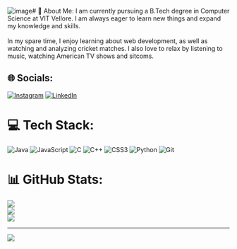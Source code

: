 ![image](https://github.com/prakhar3125/prakhar3125/assets/111203228/1487dd40-48b9-4baa-a2d1-5cd1970cc1d4)# 💫 About Me:
I am currently pursuing a B.Tech degree in Computer Science at VIT Vellore. I am always eager to learn new things and expand my knowledge and skills. <br><br>In my spare time, I enjoy learning about web development, as well as watching and analyzing cricket matches. I also love to relax by listening to music, watching American TV shows and sitcoms.


## 🌐 Socials:
[![Instagram](https://img.shields.io/badge/Instagram-%23E4405F.svg?logo=Instagram&logoColor=white)](https://instagram.com/prakhar3125) [![LinkedIn](https://img.shields.io/badge/LinkedIn-%230077B5.svg?logo=linkedin&logoColor=white)](https://linkedin.com/in/prakhar3125) 

# 💻 Tech Stack:
![Java](https://img.shields.io/badge/java-%23ED8B00.svg?style=for-the-badge&logo=openjdk&logoColor=white) ![JavaScript](https://img.shields.io/badge/javascript-%23323330.svg?style=for-the-badge&logo=javascript&logoColor=%23F7DF1E) ![C](https://img.shields.io/badge/c-%2300599C.svg?style=for-the-badge&logo=c&logoColor=white) ![C++](https://img.shields.io/badge/c++-%2300599C.svg?style=for-the-badge&logo=c%2B%2B&logoColor=white) ![CSS3](https://img.shields.io/badge/css3-%231572B6.svg?style=for-the-badge&logo=css3&logoColor=white) ![Python](https://img.shields.io/badge/python-3670A0?style=for-the-badge&logo=python&logoColor=ffdd54) ![Git](https://img.shields.io/badge/git-%23F05033.svg?style=for-the-badge&logo=git&logoColor=white)
# 📊 GitHub Stats:
![](https://github-readme-stats.vercel.app/api?username=prakhar3125&theme=shadow_blue&hide_border=false&include_all_commits=false&count_private=false)<br/>
![](https://github-readme-streak-stats.herokuapp.com/?user=prakhar3125&theme=shadow_blue&hide_border=false)<br/>
![](https://github-readme-stats.vercel.app/api/top-langs/?username=prakhar3125&theme=shadow_blue&hide_border=false&include_all_commits=false&count_private=false&layout=compact)

---
[![](https://visitcount.itsvg.in/api?id=prakhar3125&icon=0&color=0)](https://visitcount.itsvg.in)

